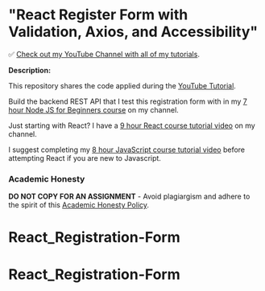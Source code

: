 # "React Register Form with Validation, Axios, and Accessibility"

✅ [Check out my YouTube Channel with all of my tutorials](https://www.youtube.com/DaveGrayTeachesCode).

**Description:**

This repository shares the code applied during the [YouTube Tutorial](https://youtu.be/brcHK3P6ChQ). 

Build the backend REST API that I test this registration form with in my [7 hour Node JS for Beginners course](https://youtu.be/f2EqECiTBL8) on my channel.

Just starting with React? I have a [9 hour React course tutorial video](https://youtu.be/RVFAyFWO4go) on my channel.  

I suggest completing my [8 hour JavaScript course tutorial video](https://youtu.be/EfAl9bwzVZk) before attempting React if you are new to Javascript.

### Academic Honesty

**DO NOT COPY FOR AN ASSIGNMENT** - Avoid plagiargism and adhere to the spirit of this [Academic Honesty Policy](https://www.freecodecamp.org/news/academic-honesty-policy/).
# React_Registration-Form
# React_Registration-Form
